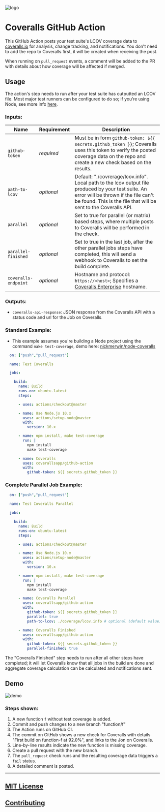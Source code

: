 ![logo](https://s3.amazonaws.com/assets.coveralls.io/coveralls_logotype-01.png)

# Coveralls GitHub Action

This GitHub Action posts your test suite's LCOV coverage data to [coveralls.io](https://coveralls.io) for analysis, change tracking, and notifications. You don't need to add the repo to Coveralls first, it will be created when receiving the post.

When running on `pull_request` events, a comment will be added to the PR with details about how coverage will be affected if merged.

## Usage

The action's step needs to run after your test suite has outputted an LCOV file. Most major test runners can be configured to do so; if you're using Node, see more info [here](https://github.com/nickmerwin/node-coveralls).

### Inputs:

| Name                  | Requirement | Description |
| --------------------- | ----------- | ----------- |
| `github-token`        | _required_ | Must be in form `github-token: ${{ secrets.github_token }}`; Coveralls uses this token to verify the posted coverage data on the repo and create a new check based on the results. |
| `path-to-lcov`        | _optional_ | Default: "./covrerage/lcov.info". Local path to the lcov output file produced by your test suite. An error will be thrown if the file can't be found. This is the file that will be sent to the Coveralls API. |
| `parallel`            | _optional_ | Set to true for parallel (or matrix) based steps, where multiple posts to Coveralls will be performed in the check. |
| `parallel-finished`   | _optional_ | Set to true in the last job, after the other parallel jobs steps have completed, this will send a webhook to Coveralls to set the build complete. |
| `coveralls-endpoint`  | _optional_ | Hostname and protocol: `https://<host>`; Specifies a [Coveralls Enterprise](https://enterprise.coveralls.io) hostname. |

### Outputs:

* `coveralls-api-response`: JSON response from the Coveralls API with a status code and url for the Job on Coveralls.

### Standard Example:

* This example assumes you're building a Node project using the command `make test-coverage`, demo here: [nickmerwin/node-coveralls](https://github.com/nickmerwin/node-coveralls)

```yaml
  on: ["push","pull_request"]

  name: Test Coveralls

  jobs:

    build:
      name: Build
      runs-on: ubuntu-latest
      steps:

      - uses: actions/checkout@master

      - name: Use Node.js 10.x
        uses: actions/setup-node@master
        with:
          version: 10.x

      - name: npm install, make test-coverage
        run: |
          npm install
          make test-coverage

      - name: Coveralls
        uses: coverallsapp/github-action
        with:
          github-token: ${{ secrets.github_token }}
```

### Complete Parallel Job Example:

```yaml
  on: ["push","pull_request"]

  name: Test Coveralls Parallel

  jobs:

    build:
      name: Build
      runs-on: ubuntu-latest
      steps:

      - uses: actions/checkout@master

      - name: Use Node.js 10.x
        uses: actions/setup-node@master
        with:
          version: 10.x

      - name: npm install, make test-coverage
        run: |
          npm install
          make test-coverage

      - name: Coveralls Parallel
        uses: coverallsapp/github-action
        with:
          github-token: ${{ secrets.github_token }}
          parallel: true
          path-to-lcov: ./coverage/lcov.info # optional (default value)

      - name: Coveralls Finished
        uses: coverallsapp/github-action
        with:
          github-token: ${{ secrets.github_token }}
          parallel-finished: true
```

The "Coveralls Finished" step needs to run after all other steps have completed; it will let Coveralls know that all jobs in the build are done and aggregate coverage calculation can be calculated and notifications sent.

## Demo

![demo](https://s3.amazonaws.com/assets.coveralls.io/Coveralls%20Github%20Action%20Demo%20-%208.2.gif)

### Steps shown:

1. A new function `f` without test coverage is added.
2. Commit and push changes to a new branch "function/f"
3. The Action runs on GitHub CI.
6. The commit on GitHub shows a new check for Coveralls with details "First build on function-f at 92.0%", and links to the Jon on Coveralls.
5. Line-by-line results indicate the new function is missing coverage.
7. Create a pull request with the new branch.
8. The `pull_request` check runs and the resulting coverage data triggers a `fail` status.
9. A detailed comment is posted.

---

## [MIT License](LICENSE.md)

## [Contributing](CONTRIBUTING.md)

